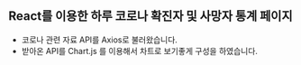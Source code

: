 ## React를 이용한 하루 코로나 확진자 및 사망자 통계 페이지

- 코로나 관련 자료 API를 Axios로 불러왔습니다.
- 받아온 API를 Chart.js 를 이용해서 차트로 보기좋게 구성을 하였습니다.
